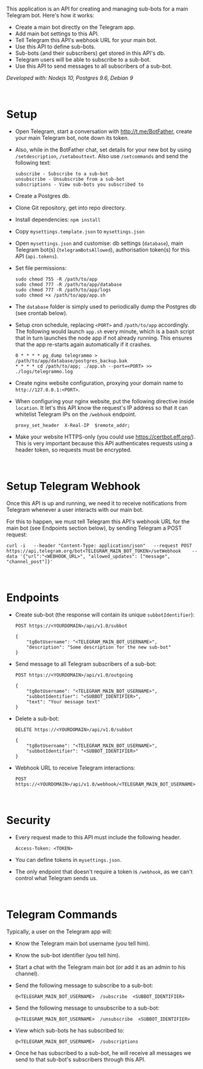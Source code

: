 
This application is an API for creating and managing sub-bots for a main Telegram bot. Here's how it works:

* Create a main bot directly on the Telegram app.
* Add main bot settings to this API.
* Tell Telegram this API's webhook URL for your main bot.
* Use this API to define sub-bots.
* Sub-bots (and their subscribers) get stored in this API's db.
* Telegram users will be able to subscribe to a sub-bot.
* Use this API to send messages to all subscribers of a sub-bot.

*Developed with: Nodejs 10, Postgres 9.6, Debian 9*

&nbsp;
&nbsp;

# Setup

* Open Telegram, start a conversation with http://t.me/BotFather, create your main Telegram bot, note down its token.

* Also, while in the BotFather chat, set details for your new bot by using `/setdescription`, `/setabouttext`. Also use `/setcommands` and send the following text:
    ```
    subscribe - Subscribe to a sub-bot
    unsubscribe - Unsubscribe from a sub-bot
    subscriptions - View sub-bots you subscribed to
    ```

* Create a Postgres db.

* Clone Git repository, get into repo directory.

* Install dependencies: `npm install`

* Copy `mysettings.template.json` to `mysettings.json`

* Open `mysettings.json` and customise: db settings (`database`), main Telegram bot(s) (`telegramBotsAllowed`), authorisation token(s) for this API (`api.tokens`).

* Set file permissions:
    ```
    sudo chmod 755 -R /path/to/app
    sudo chmod 777 -R /path/to/app/database
    sudo chmod 777 -R /path/to/app/logs
    sudo chmod +x /path/to/app/app.sh
    ```

* The `database` folder is simply used to periodically dump the Postgres db (see crontab below).

* Setup cron schedule, replacing `<PORT>` and `/path/to/app` accordingly. The following would launch `app.sh` every minute, which is a bash script that in turn launches the node app if not already running. This ensures that the app re-starts again automatically if it crashes.
    ```
    0 * * * * pg_dump telegrammo > /path/to/app/database/postgres_backup.bak
    * * * * cd /path/to/app; ./app.sh --port=<PORT> >> ./logs/telegrammo.log
    ```

* Create nginx website configuration, proxying your domain name to `http://127.0.0.1:<PORT>`.

* When configuring your nginx website, put the following directive inside `location`. It let's this API know the request's IP address so that it can whitelist Telegram IPs on the `/webhook` endpoint.
    ```
    proxy_set_header  X-Real-IP  $remote_addr;
    ```

* Make your website HTTPS-only (you could use https://certbot.eff.org/). This is very important because this API authenticates requests using a header token, so requests must be encrypted.

&nbsp;
&nbsp;

# Setup Telegram Webhook

Once this API is up and running, we need it to receive notifications from Telegram whenever a user interacts with our main bot.

For this to happen, we must tell Telegram this API's webhook URL for the main bot (see Endpoints section below), by sending Telegram a POST request:

```
curl -i   --header "Content-Type: application/json"   --request POST  https://api.telegram.org/bot<TELEGRAM_MAIN_BOT_TOKEN>/setWebhook    --data '{"url":"<WEBHOOK_URL>", "allowed_updates": ["message", "channel_post"]}'
```

&nbsp;
&nbsp;

# Endpoints

* Create sub-bot (the response will contain its unique `subbotIdentifier`):
    ```
    POST https://<YOURDOMAIN>/api/v1.0/subbot
 
    {
        "tgBotUsername": "<TELEGRAM_MAIN_BOT_USERNAME>",
        "description": "Some description for the new sub-bot"
    }
    ```

* Send message to all Telegram subscribers of a sub-bot:
    ```
    POST https://<YOURDOMAIN>/api/v1.0/outgoing
 
    {
        "tgBotUsername": "<TELEGRAM_MAIN_BOT_USERNAME>",
        "subbotIdentifier": "<SUBBOT_IDENTIFIER>",
        "text": "Your message text"
    }
    ```

* Delete a sub-bot:
    ```
    DELETE https://<YOURDOMAIN>/api/v1.0/subbot
 
    {
        "tgBotUsername": "<TELEGRAM_MAIN_BOT_USERNAME>",
        "subbotIdentifier": "<SUBBOT_IDENTIFIER>"
    }
    ```

* Webhook URL to receive Telegram interactions:
    ```
    POST https://<YOURDOMAIN>/api/v1.0/webhook/<TELEGRAM_MAIN_BOT_USERNAME>
    ```

&nbsp;
&nbsp;

# Security

* Every request made to this API must include the following header.
    ```
    Access-Token: <TOKEN>
    ```

* You can define tokens in `mysettings.json`.

* The only endpoint that doesn't require a token is `/webhook`, as we can't control what Telegram sends us.

&nbsp;
&nbsp;

# Telegram Commands

Typically, a user on the Telegram app will:

* Know the Telegram main bot username (you tell him).

* Know the sub-bot identifier (you tell him).

* Start a chat with the Telegram main bot (or add it as an admin to his channel).

* Send the following message to subscribe to a sub-bot:
    ```
    @<TELEGRAM_MAIN_BOT_USERNAME>  /subscribe  <SUBBOT_IDENTIFIER>
    ```

* Send the following message to unsubscribe to a sub-bot:
    ```
    @<TELEGRAM_MAIN_BOT_USERNAME>  /unsubscribe  <SUBBOT_IDENTIFIER>
    ```

* View which sub-bots he has subscribed to:
    ```
    @<TELEGRAM_MAIN_BOT_USERNAME>  /subscriptions
    ```

* Once he has subscribed to a sub-bot, he will receive all messages we send to that sub-bot's subscribers through this API.
